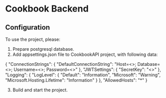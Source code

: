 # Cookbook Backend

## Configuration

To use the project, please:

1. Prepare postgresql database.
2. Add appsettings.json file to CookbookAPI project, with following data:

{
  "ConnectionStrings": {
    "DefaultConnectionString": "Host=<<host>>; Database=<<db>>; Username=<<user>>;  Password=<<pass>>"
  },
  "JWTSettings": {
    "SecretKey": "<<secretKey>>"
  },
  "Logging": {
    "LogLevel": {
      "Default": "Information",
      "Microsoft": "Warning",
      "Microsoft.Hosting.Lifetime": "Information"
    }
  },
  "AllowedHosts": "*"
}
  
3. Build and start the project.
